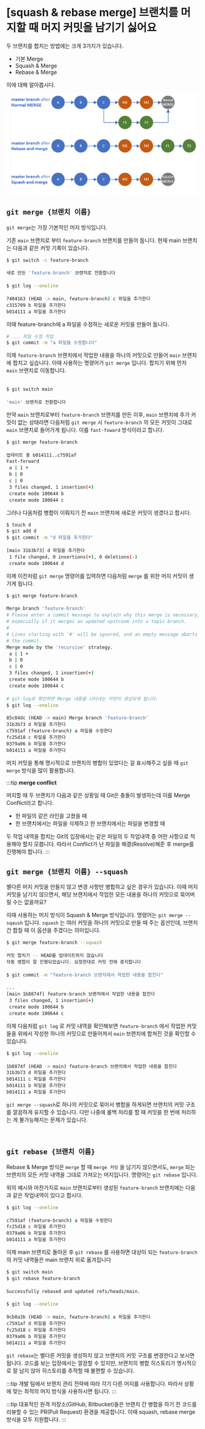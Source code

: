# [squash & rebase merge] 브랜치를 머지할 때 머지 커밋을 남기기 싫어요 

두 브랜치를 합치는 방법에는 크게 3가지가 있습니다.

- 기본 Merge
- Squash & Merge
- Rebase & Merge

이에 대해 알아봅시다.

![enter image description here](./images/hUtiB.png)

## `git merge {브랜치 이름}`

`git merge`는 가장 기본적인 머지 방식입니다.

기존 `main` 브랜치로 부터 `feature-branch` 브랜치를 만들어 둡니다. 
현재 main 브랜치는 다음과 같은 커밋 기록이 있습니다. 

```bash
$ git switch -c feature-branch

새로 만든 'feature-branch' 브랜치로 전환합니다

$ git log --oneline

7404163 (HEAD -> main, feature-branch) c 파일을 추가한다
c315709 b 파일을 추가한다
b014111 a 파일을 추가한다
```

이때 feature-branch에 a 파일을 수정하는 새로운 커밋을 만들어 둡니다.
```bash
# ... 파일 수정 작업
$ git commit -m "a 파일을 수정합니다"
```

이제 `feature-branch` 브랜치에서 작업한 내용을 하나의 커밋으로 만들어 `main` 브랜치에 합치고 싶습니다. 
이때 사용하는 명령어가 `git merge` 입니다. 합치기 위해 먼저 `main` 브랜치로 이동합니다.

```bash
 
$ git switch main

'main' 브랜치로 전환합니다
```

만약 `main` 브랜치로부터  `feature-branch` 브랜치를 만든 이후, `main` 브랜치에 추가 커밋이 없는 상태라면 다음처럼 `git merge` 시 `feature-branch` 의 모든 커밋이 그대로 `main` 브랜치로 들어가게 됩니다. 이를  `fast-foward` 방식이라고 합니다.

```bash
$ git merge feature-branch

업데이트 중 b014111..c7591af
Fast-forward
 a | 1 +
 b | 0
 c | 0
 3 files changed, 1 insertion(+)
 create mode 100644 b
 create mode 100644 c
```

그러나 다음처럼 병합이 이뤄지기 전 `main` 브랜치에 새로운 커밋이 생겼다고 합시다.

```bash
$ touch d
$ git add d
$ git commit -m "d 파일을 추가한다"

[main 31b3b73] d 파일을 추가한다
 1 file changed, 0 insertions(+), 0 deletions(-)
 create mode 100644 d
```

이제 이전처럼 `git merge` 명령어를 입력하면 다음처럼 `merge` 를 위한 머지 커밋이 생기게 됩니다.

```bash
$ git merge feature-branch

Merge branch 'feature-branch'
# Please enter a commit message to explain why this merge is necessary,
# especially if it merges an updated upstream into a topic branch.
#
# Lines starting with '#' will be ignored, and an empty message aborts
# the commit.
Merge made by the 'recursive' strategy.
 a | 1 +
 b | 0
 c | 0
 3 files changed, 1 insertion(+)
 create mode 100644 b
 create mode 100644 c

# git log로 확인하면 Merge 내용을 나타내는 커밋이 생성되게 됩니다.
$ git log --oneline

85c04dc (HEAD -> main) Merge branch 'feature-branch'
31b3b73 d 파일을 추가한다
c7591af (feature-branch) a 파일을 수정한다
fc25d18 c 파일을 추가한다
0379a06 b 파일을 추가한다
b014111 a 파일을 추가한다
```

머지 커밋을 통해 명시적으로 브랜치의 병합이 있었다는 걸 표시해주고 싶을 때 `git merge` 방식을 많이 활용합니다.

:::tip
**merge conflict**

머지할 때 두 브랜치가 다음과 같은 상황일 때 Git은 충돌이 발생하는데 이를 Merge Conflict라고 합니다.
- 한 파일의 같은 라인을 고쳤을 때
- 한 브랜치에서는 파일을 삭제하고 한 브랜치에서는 파일을 변경할 때

두 작업 내역을 합치는 Git의 입장에서는 같은 파일의 두 작업내역 중 어떤 사항으로 적용해야 할지 모릅니다. 따라서 Conflict가 난 파일을 해결(Resolve)해준 후 merge를 진행해야 합니다. 
:::

## `git merge {브랜치 이름} --squash` 

별다른 머지 커밋을 만들지 않고 변경 사항만 병합하고 싶은 경우가 있습니다. 이때 머지 커밋을 남기지 않으면서, 해당 브랜치에서 작업한 모든 내용을 하나의 커밋으로 묶어버릴 수는 없을까요?

이때 사용하는 머지 방식이 Squash & Merge 방식입니다. 명령어는 `git merge --sqaush` 입니다. `squash` 는 여러 커밋을 하나의 커밋으로 만들 때 주는 옵션인데, 브랜치 간 합칠 때 이 옵션을 주겠다는 의미입니다.

```bash
$ git merge feature-branch --squash

커밋 합치기 -- HEAD를 업데이트하지 않습니다
자동 병합이 잘 진행되었습니다. 요청한대로 커밋 전에 중지합니다

$ git commit -m "feature-branch 브랜치에서 작업한 내용을 합친다" 

...
[main 1b8874f] feature-branch 브랜치에서 작업한 내용을 합친다
 3 files changed, 1 insertion(+)
 create mode 100644 b
 create mode 100644 c
```

이제 다음처럼 `git log` 로 커밋 내역을 확인해보면 `feature-branch` 에서 작업한 커밋들을 위에서 작성한 하나의 커밋으로 만들어져서  `main` 브랜치에 합쳐진 것을 확인할 수 있습니다.

```bash
$ git log --oneline

1b8874f (HEAD -> main) feature-branch 브랜치에서 작업한 내용을 합친다
31b3b73 d 파일을 추가한다
b014111 c 파일을 추가한다
b014111 b 파일을 추가한다
b014111 a 파일을 추가한다
```

`git merge --squash`로 하나의 커밋으로 묶어서 병합을 하게되면 브랜치의 커밋 구조를 깔끔하게 유지할 수 있습니다. 
다만 나중에 롤백 처리를 할 때 커밋을 한 번에 처리하는 게 불가능해지는 문제가 있습니다. 

<br>

## `git rebase {브랜치 이름}`

Rebase & Merge 방식은 `merge` 할 때 `merge 커밋` 을 남기지 않으면서도, `merge` 되는 브랜치의 모든 커밋 내역을 그대로 가져오는 머지입니다. 명령어는 `git rebase` 입니다.

위의 예시와 마찬가지로 `main` 브랜치로부터 생성된 `feature-branch` 브랜치에는 다음과 같은 작업내역이 있다고 합시다.

```bash
$ git log --oneline

c7591af (feature-branch) a 파일을 수정한다
fc25d18 c 파일을 추가한다
0379a06 b 파일을 추가한다
b014111 a 파일을 추가한다
```

이제 main 브랜치로 돌아온 후 `git rebase` 를 사용하면 대상이 되는 `feature-branch`의 커밋 내역들은 main 브랜치 위로 옮겨집니다

```bash
$ git switch main
$ git rebase feature-branch

Successfully rebased and updated refs/heads/main.

$ git log --oneline

9cb8a3b (HEAD -> main, feature-branch) a 파일을 추가한다
c7591af d 파일을 추가한다
fc25d18 c 파일을 추가한다
0379a06 b 파일을 추가한다
b014111 a 파일을 추가한다
```

`git rebase`는 별다른 커밋을 생성하지 않고 브랜치의 커밋 구조를 변경한다고 보시면 됩니다.
코드를 보는 입장에서는 깔끔할 수 있지만, 브랜치의 병합 히스토리가 명시적으로 잘 남지 않아 히스토리를 추적할 때 불편할 수 있습니다.   

:::tip
개발 팀에서 브랜치 관리 전략에 따라 각기 다른 머지를 사용합니다. 따라서 상황에 맞는 최적의 머지 방식을 사용하시면 됩니다. 
:::

:::tip
대표적인 원격 저장소(GitHub, Bitbucket)들은 브랜치 간 병합을 하기 전 코드를 리뷰할 수 있는 PR(Pull Request) 환경을 제공합니다.
이때 squash, rebase merge 방식을 모두 지원합니다. 
:::